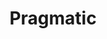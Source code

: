 ---
title: "Pragmatic"

categories: ['']

tags: ['Pragmatic']

arwords: 'التداولي'
arwords2: 'المغزى السياقي للكلام'

arexps: []

enwords: ['Pragmatic']

enexps: []

arlexicons: 'د'
arlexicons2: 'غ'

enlexicons: 'P'

authors: ['Ruqayya Roshdy']

translators: ['']

citations: 'العربية والذكاء الاصطناعي'

sources: 'مركز الملك عبدالله بن عبدالعزيز الدولي لخدمة اللغة العربية'

word: "true"

slug: ""
---